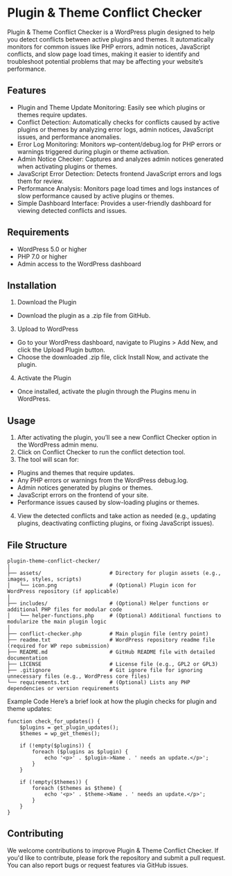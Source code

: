 # Plugin & Theme Conflict Checker
Plugin & Theme Conflict Checker is a WordPress plugin designed to help you detect conflicts between active plugins and themes. It automatically monitors for common issues like PHP errors, admin notices, JavaScript conflicts, and slow page load times, making it easier to identify and troubleshoot potential problems that may be affecting your website’s performance.

## Features
- Plugin and Theme Update Monitoring: Easily see which plugins or themes require updates.
- Conflict Detection: Automatically checks for conflicts caused by active plugins or themes by analyzing error logs, admin notices, JavaScript issues, and performance anomalies.
- Error Log Monitoring: Monitors wp-content/debug.log for PHP errors or warnings triggered during plugin or theme activation.
- Admin Notice Checker: Captures and analyzes admin notices generated when activating plugins or themes.
- JavaScript Error Detection: Detects frontend JavaScript errors and logs them for review.
- Performance Analysis: Monitors page load times and logs instances of slow performance caused by active plugins or themes.
- Simple Dashboard Interface: Provides a user-friendly dashboard for viewing detected conflicts and issues.
## Requirements
- WordPress 5.0 or higher
- PHP 7.0 or higher
- Admin access to the WordPress dashboard
## Installation
1. Download the Plugin
  - Download the plugin as a .zip file from GitHub.
3. Upload to WordPress
  - Go to your WordPress dashboard, navigate to Plugins > Add New, and click the Upload Plugin button.
  - Choose the downloaded .zip file, click Install Now, and activate the plugin.
4. Activate the Plugin
  - Once installed, activate the plugin through the Plugins menu in WordPress.
## Usage
1. After activating the plugin, you’ll see a new Conflict Checker option in the WordPress admin menu.
2. Click on Conflict Checker to run the conflict detection tool.
3. The tool will scan for:
  - Plugins and themes that require updates.
  - Any PHP errors or warnings from the WordPress debug.log.
  - Admin notices generated by plugins or themes.
  - JavaScript errors on the frontend of your site.
  - Performance issues caused by slow-loading plugins or themes.
4. View the detected conflicts and take action as needed (e.g., updating plugins, deactivating conflicting plugins, or fixing JavaScript issues).
## File Structure
```
plugin-theme-conflict-checker/
│
├── assets/                      # Directory for plugin assets (e.g., images, styles, scripts)
│   └── icon.png                 # (Optional) Plugin icon for WordPress repository (if applicable)
│
├── includes/                    # (Optional) Helper functions or additional PHP files for modular code
│   └── helper-functions.php     # (Optional) Additional functions to modularize the main plugin logic
│
├── conflict-checker.php         # Main plugin file (entry point)
├── readme.txt                   # WordPress repository readme file (required for WP repo submission)
├── README.md                    # GitHub README file with detailed documentation
├── LICENSE                      # License file (e.g., GPL2 or GPL3)
├── .gitignore                   # Git ignore file for ignoring unnecessary files (e.g., WordPress core files)
└── requirements.txt             # (Optional) Lists any PHP dependencies or version requirements

```
Example Code
Here’s a brief look at how the plugin checks for plugin and theme updates:
```
function check_for_updates() {
    $plugins = get_plugin_updates();
    $themes = wp_get_themes();

    if (!empty($plugins)) {
        foreach ($plugins as $plugin) {
            echo '<p>' . $plugin->Name . ' needs an update.</p>';
        }
    }

    if (!empty($themes)) {
        foreach ($themes as $theme) {
            echo '<p>' . $theme->Name . ' needs an update.</p>';
        }
    }
}
```
## Contributing
We welcome contributions to improve Plugin & Theme Conflict Checker. If you'd like to contribute, please fork the repository and submit a pull request. You can also report bugs or request features via GitHub issues.
